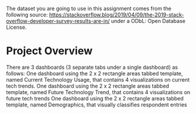 The dataset you are going to use in this assignment comes from the following source: https://stackoverflow.blog/2019/04/09/the-2019-stack-overflow-developer-survey-results-are-in/ under a ODbL: Open Database License.

<h1>Project Overview</h1>
There are 3 dashboards (3 separate tabs under a single dashboard) as follows:
  One dashboard using the 2 x 2 rectangle areas tabbed template, named Current Technology Usage, that contains 4 visualizations on current tech trends.
  One dashboard using the 2 x 2 rectangle areas tabbed template, named Future Technology Trend, that contains 4 visualizations on future tech trends
  One dashboard using the 2 x 2 rectangle areas tabbed template, named Demographics, that visually classifies respondent entries
